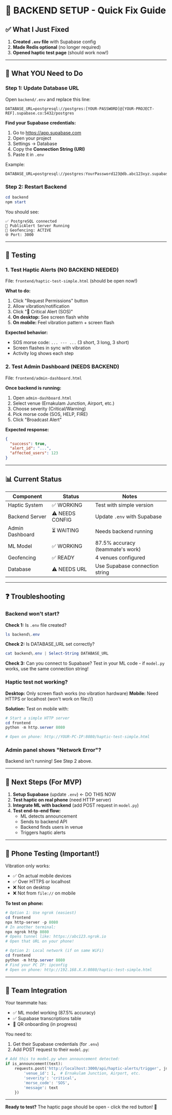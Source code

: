 # 🚀 BACKEND SETUP - Quick Fix Guide

## ✅ What I Just Fixed

1. **Created `.env` file** with Supabase config
2. **Made Redis optional** (no longer required)
3. **Opened haptic test page** (should work now!)

---

## 🔧 What YOU Need to Do

### Step 1: Update Database URL

Open `backend/.env` and replace this line:

```env
DATABASE_URL=postgresql://postgres:[YOUR-PASSWORD]@[YOUR-PROJECT-REF].supabase.co:5432/postgres
```

**Find your Supabase credentials:**
1. Go to https://app.supabase.com
2. Open your project
3. Settings → Database
4. Copy the **Connection String (URI)**
5. Paste it in `.env`

Example:
```env
DATABASE_URL=postgresql://postgres:YourPassword123@db.abc123xyz.supabase.co:5432/postgres
```

### Step 2: Restart Backend

```powershell
cd backend
npm start
```

You should see:
```
✅ PostgreSQL connected
🚨 PublicAlert Server Running
📍 Geofencing: ACTIVE
🌐 Port: 3000
```

---

## 🧪 Testing

### 1. Test Haptic Alerts (NO BACKEND NEEDED)

File: `frontend/haptic-test-simple.html` (should be open now!)

**What to do:**
1. Click "Request Permissions" button
2. Allow vibration/notification
3. Click "🚨 Critical Alert (SOS)"
4. **On desktop:** See screen flash white
5. **On mobile:** Feel vibration pattern + screen flash

**Expected behavior:**
- SOS morse code: `... --- ...` (3 short, 3 long, 3 short)
- Screen flashes in sync with vibration
- Activity log shows each step

### 2. Test Admin Dashboard (NEEDS BACKEND)

File: `frontend/admin-dashboard.html`

**Once backend is running:**
1. Open `admin-dashboard.html`
2. Select venue (Ernakulam Junction, Airport, etc.)
3. Choose severity (Critical/Warning)
4. Pick morse code (SOS, HELP, FIRE)
5. Click "Broadcast Alert"

**Expected response:**
```json
{
  "success": true,
  "alert_id": "...",
  "affected_users": 123
}
```

---

## 📊 Current Status

| Component | Status | Notes |
|-----------|--------|-------|
| Haptic System | ✅ WORKING | Test with simple version |
| Backend Server | ⚠️ NEEDS CONFIG | Update `.env` with Supabase |
| Admin Dashboard | ⏳ WAITING | Needs backend running |
| ML Model | ✅ WORKING | 87.5% accuracy (teammate's work) |
| Geofencing | ✅ READY | 4 venues configured |
| Database | ⚠️ NEEDS URL | Use Supabase connection string |

---

## ❓ Troubleshooting

### Backend won't start?

**Check 1:** Is `.env` file created?
```powershell
ls backend\.env
```

**Check 2:** Is DATABASE_URL set correctly?
```powershell
cat backend\.env | Select-String DATABASE_URL
```

**Check 3:** Can you connect to Supabase?
Test in your ML code - if `model.py` works, use the same connection string!

### Haptic test not working?

**Desktop:** Only screen flash works (no vibration hardware)
**Mobile:** Need HTTPS or localhost (won't work on file://)

**Solution:** Test on mobile with:
```powershell
# Start a simple HTTP server
cd frontend
python -m http.server 8080

# Open on phone: http://YOUR-PC-IP:8080/haptic-test-simple.html
```

### Admin panel shows "Network Error"?

Backend isn't running! See Step 2 above.

---

## 🎯 Next Steps (For MVP)

1. **Setup Supabase** (update `.env`) ← DO THIS NOW
2. **Test haptic on real phone** (need HTTP server)
3. **Integrate ML with backend** (add POST request in `model.py`)
4. **Test end-to-end flow:**
   - ML detects announcement
   - Sends to backend API
   - Backend finds users in venue
   - Triggers haptic alerts

---

## 📱 Phone Testing (Important!)

Vibration only works:
- ✅ On actual mobile devices
- ✅ Over HTTPS or localhost
- ❌ Not on desktop
- ❌ Not from `file://` on mobile

**To test on phone:**

```powershell
# Option 1: Use ngrok (easiest)
cd frontend
npx http-server -p 8080
# In another terminal:
npx ngrok http 8080
# Opens tunnel like: https://abc123.ngrok.io
# Open that URL on your phone!

# Option 2: Local network (if on same WiFi)
cd frontend
python -m http.server 8080
# Find your PC IP: ipconfig
# Open on phone: http://192.168.X.X:8080/haptic-test-simple.html
```

---

## 🤝 Team Integration

Your teammate has:
- ✅ ML model working (87.5% accuracy)
- ✅ Supabase transcriptions table
- 🔄 QR onboarding (in progress)

You need to:
1. Get their Supabase credentials (for `.env`)
2. Add POST request to their `model.py`:

```python
# Add this to model.py when announcement detected:
if is_announcement(text):
    requests.post('http://localhost:3000/api/haptic-alerts/trigger', json={
        'venue_id': 1,  # Ernakulam Junction, Airport, etc.
        'severity': 'critical',
        'morse_code': 'SOS',
        'message': text
    })
```

---

**Ready to test?** The haptic page should be open - click the red button! 🚨
